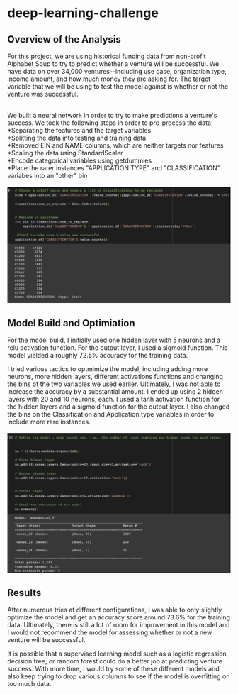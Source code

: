 # deep-learning-challenge

## Overview of the Analysis

For this project, we are using historical funding data from non-profit Alphabet Soup to try to predict whether a venture will be successful.  We have data on over 34,000 ventures--including use case, organization type, income amount, and how much money they are asking for.  The target variable that we will be using to test the model against is whether or not the venture was successful. <br><br>

We built a neural network in order to try to make predictions a venture's success.  We took the following steps in order to pre-process the data:<br>
    *Separating the features and the target variables <br>
    *Splitting the data into testing and training data<br>
    *Removed EIN and NAME columns, which are neither targets nor features <br>
    *Scaling the data using StandardScaler<br>
    *Encode categorical variables using getdummies<br>
    *Place the rarer instances "APPLICATION TYPE" and "CLASSIFICATION" variabes into an "other" bin<br><br>
    ![alt text](images/binning.png)
    
## Model Build and Optimiation

For the model build, I initially used one hidden layer with 5 neurons and a relu activation function.  For the output layer, I used a sigmoid function.  This model yielded a roughly 72.5% accuracy for the training data.  

I tried various tactics to optmimize the model, including adding more neurons, more hidden layers, different activations functions and changing the bins of the two variables we used earlier.  Ultimately, I was not able to increase the accuracy by a substantial amount.  I ended up using 2 hidden layers with 20 and 10 neurons, each.  I used a tanh activation function for the hidden layers and a sigmoid function for the output layer.  I also changed the bins on the Classification and Application type variables in order to include more rare instances.  <br><br>
    ![alt text](images/model_build.png)
    
## Results

After numerous tries at different configurations, I was able to only slightly optimize the model and get an accuracy score around 73.6% for the training data.  Ultimately, there is still a lot of room for improvement in this model and I would not recommend the model for assessing whether or not a new venture will be successful.  

It is possible that a supervised learning model such as a logistic regression, decision tree, or random forest could do a better job at predicting venture success.  With more time, I would try some of these different models and also keep trying to drop various columns to see if the model is overfitting on too much data.  

  



